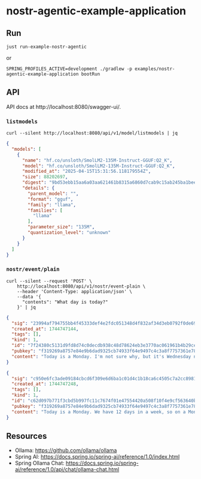 nostr-agentic-example-application
===


## Run

```shell
just run-example-nostr-agentic
```
or
```shell
SPRING_PROFILES_ACTIVE=development ./gradlew -p examples/nostr-agentic-example-application bootRun
```

## API

API docs at http://localhost:8080/swagger-ui/.

### `listmodels`
```shell
curl --silent http://localhost:8080/api/v1/model/listmodels | jq
```
```json
{
  "models": [
    {
      "name": "hf.co/unsloth/SmolLM2-135M-Instruct-GGUF:Q2_K",
      "model": "hf.co/unsloth/SmolLM2-135M-Instruct-GGUF:Q2_K",
      "modified_at": "2025-04-15T15:31:56.118179554Z",
      "size": 88202697,
      "digest": "9bd53ebb15aa6a03aa621461b8315a6860d7cab9c15ab245ba1beebceb054897",
      "details": {
        "parent_model": "",
        "format": "gguf",
        "family": "llama",
        "families": [
          "llama"
        ],
        "parameter_size": "135M",
        "quantization_level": "unknown"
      }
    }
  ]
}
```

### `nostr/event/plain`
```shell
curl --silent --request 'POST' \
    http://localhost:8080/api/v1/nostr/event-plain \
    --header 'Content-Type: application/json' \
    --data '{
      "contents": "What day is today?"
    }' | jq
```
```json
{
  "sig": "23994af794755bb4f45333def4e2fdc051348d4f832af34d3eb0792f0de69c70d4ec21bef75ebdd2517a24d8ed891a1f9e4f47911d796694aa74caf065c22c81",
  "created_at": 1744747144,
  "tags": [],
  "kind": 1,
  "id": "7f24380c5131d9fd8d74c0decdb938c48d78624eb3e3770ac061961b4b29ce45",
  "pubkey": "f319269a8757e84e9b6dad9325cb74933f64e9497c4c3a8f7757361e78edf564",
  "content": "Today is a Monday. I'm not sure why, but it's Wednesday now too."
}
```
```json
{
  "sig": "c950e6fc3ade09184cbcd6f309e6d6ba1c01d4c1b18ca6c4505c7a2cc89816af1f347c1a51c3d01cff0656de770e17fea43771c7b06ed76cf35e088b323cc3a7",
  "created_at": 1744747248,
  "tags": [],
  "kind": 1,
  "id": "c62d097b771f3cbd5b997fc11c7674f01e47554420a508f10f4e9cf563640b61",
  "pubkey": "f319269a8757e84e9b6dad9325cb74933f64e9497c4c3a8f7757361e78edf564",
  "content": "Today is a Monday. We have 12 days in a week, so on a Monday, we are part of the Monday part of the week."
}
```

## Resources

- Ollama: https://github.com/ollama/ollama
- Spring AI: https://docs.spring.io/spring-ai/reference/1.0/index.html
- Spring Ollama Chat: https://docs.spring.io/spring-ai/reference/1.0/api/chat/ollama-chat.html
